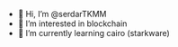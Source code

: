 - 👋 Hi, I’m @serdarTKMM
- 👀 I’m interested in blockchain
- 🌱 I’m currently learning cairo (starkware)

<!---
serdarTKMM/serdarTKMM is a ✨ special ✨ repository because its `README.md` (this file) appears on your GitHub profile.
You can click the Preview link to take a look at your changes.
--->
